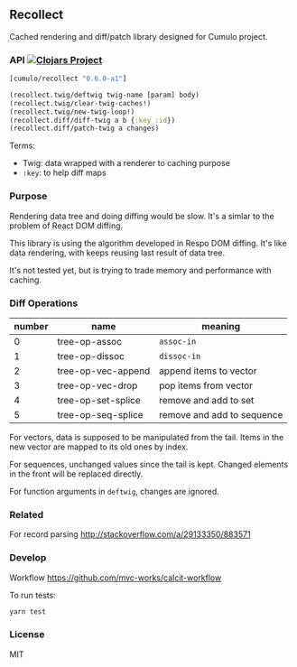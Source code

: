
Recollect
----

Cached rendering and diff/patch library designed for Cumulo project.

### API [![Clojars Project](https://img.shields.io/clojars/v/cumulo/recollect.svg)](https://clojars.org/cumulo/recollect)

```clojure
[cumulo/recollect "0.6.0-a1"]
```

```clojure
(recollect.twig/deftwig twig-name [param] body)
(recollect.twig/clear-twig-caches!)
(recollect.twig/new-twig-loop!)
(recollect.diff/diff-twig a b {:key :id})
(recollect.diff/patch-twig a changes)
```

Terms:

* Twig: data wrapped with a renderer to caching purpose
* `:key`: to help diff maps

### Purpose

Rendering data tree and doing diffing would be slow.
It's a simlar to the problem of React DOM diffing.

This library is using the algorithm developed in Respo DOM diffing.
It's like data rendering, with keeps reusing last result of data tree.

It's not tested yet, but is trying to trade memory and performance with caching.

### Diff Operations

number | name | meaning
--- | --- | ---
0 | tree-op-assoc | `assoc-in`
1 | tree-op-dissoc | `dissoc-in`
2 | tree-op-vec-append | append items to vector
3 | tree-op-vec-drop | pop items from vector
4 | tree-op-set-splice | remove and add to set
5 | tree-op-seq-splice | remove and add to sequence

For vectors, data is supposed to be manipulated from the tail.
Items in the new vector are mapped to its old ones by index.

For sequences, unchanged values since the tail is kept.
Changed elements in the front will be replaced directly.

For function arguments in `deftwig`, changes are ignored.

### Related

For record parsing http://stackoverflow.com/a/29133350/883571

### Develop

Workflow https://github.com/mvc-works/calcit-workflow

To run tests:

```bash
yarn test
```

### License

MIT
